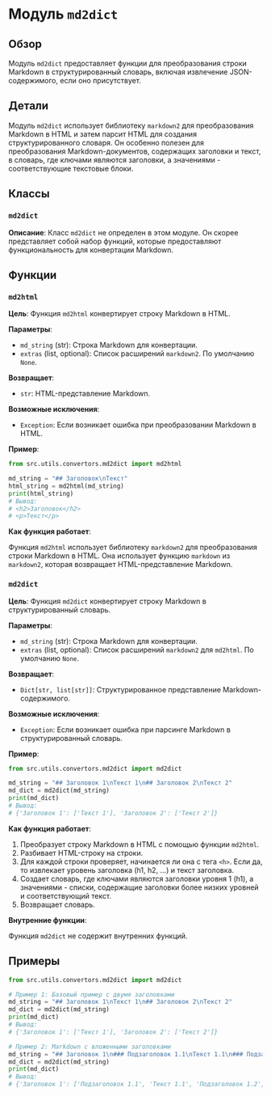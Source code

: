 # Модуль `md2dict`

## Обзор

Модуль `md2dict` предоставляет функции для преобразования строки Markdown в структурированный словарь, включая извлечение JSON-содержимого, если оно присутствует.

## Детали

Модуль `md2dict` использует библиотеку `markdown2` для преобразования Markdown в HTML и затем парсит HTML для создания структурированного словаря. Он особенно полезен для преобразования Markdown-документов, содержащих заголовки и текст, в словарь, где ключами являются заголовки, а значениями - соответствующие текстовые блоки.

## Классы

### `md2dict`

**Описание**: Класс `md2dict` не определен в этом модуле. Он скорее представляет собой набор функций, которые предоставляют функциональность для конвертации Markdown.

## Функции

### `md2html`

**Цель**: Функция `md2html` конвертирует строку Markdown в HTML.

**Параметры**:

- `md_string` (str): Строка Markdown для конвертации.
- `extras` (list, optional): Список расширений `markdown2`. По умолчанию `None`.

**Возвращает**:

- `str`: HTML-представление Markdown.

**Возможные исключения**:

- `Exception`: Если возникает ошибка при преобразовании Markdown в HTML.

**Пример**:

```python
from src.utils.convertors.md2dict import md2html

md_string = "## Заголовок\nТекст"
html_string = md2html(md_string)
print(html_string)
# Вывод:
# <h2>Заголовок</h2>
# <p>Текст</p>
```

**Как функция работает**:

Функция `md2html` использует библиотеку `markdown2` для преобразования строки Markdown в HTML. Она использует функцию `markdown` из `markdown2`, которая возвращает HTML-представление Markdown. 

### `md2dict`

**Цель**: Функция `md2dict` конвертирует строку Markdown в структурированный словарь.

**Параметры**:

- `md_string` (str): Строка Markdown для конвертации.
- `extras` (list, optional): Список расширений `markdown2` для `md2html`. По умолчанию `None`.

**Возвращает**:

- `Dict[str, list[str]]`: Структурированное представление Markdown-содержимого.

**Возможные исключения**:

- `Exception`: Если возникает ошибка при парсинге Markdown в структурированный словарь.

**Пример**:

```python
from src.utils.convertors.md2dict import md2dict

md_string = "## Заголовок 1\nТекст 1\n## Заголовок 2\nТекст 2"
md_dict = md2dict(md_string)
print(md_dict)
# Вывод:
# {'Заголовок 1': ['Текст 1'], 'Заголовок 2': ['Текст 2']}
```

**Как функция работает**:

1. Преобразует строку Markdown в HTML с помощью функции `md2html`.
2. Разбивает HTML-строку на строки.
3. Для каждой строки проверяет, начинается ли она с тега `<h>`. Если да, то извлекает уровень заголовка (h1, h2, ...) и текст заголовка.
4. Создает словарь, где ключами являются заголовки уровня 1 (h1), а значениями - списки, содержащие заголовки более низких уровней и соответствующий текст.
5. Возвращает словарь. 

**Внутренние функции**:

Функция `md2dict` не содержит внутренних функций.

## Примеры

```python
from src.utils.convertors.md2dict import md2dict

# Пример 1: Базовый пример с двумя заголовками
md_string = "## Заголовок 1\nТекст 1\n## Заголовок 2\nТекст 2"
md_dict = md2dict(md_string)
print(md_dict)
# Вывод:
# {'Заголовок 1': ['Текст 1'], 'Заголовок 2': ['Текст 2']}

# Пример 2: Markdown с вложенными заголовками
md_string = "## Заголовок 1\n### Подзаголовок 1.1\nТекст 1.1\n### Подзаголовок 1.2\nТекст 1.2\n## Заголовок 2\nТекст 2"
md_dict = md2dict(md_string)
print(md_dict)
# Вывод:
# {'Заголовок 1': ['Подзаголовок 1.1', 'Текст 1.1', 'Подзаголовок 1.2', 'Текст 1.2'], 'Заголовок 2': ['Текст 2']}
```